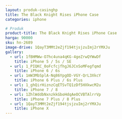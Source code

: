 ```yaml
---
layout: produk-casinghp
title: The Black Knight Rises iPhone Case
categories: iphone

# Produk
product-title: The Black Knight Rises iPhone Case
harga: 90000
sku: hn-2689
image-drive: 1QayT3MMt2eZjf194tjsjzuImj2rYMXJu
gallery:
  - url: 1fBHMWw-O7hc4una4qKG-4geZrwQYWwDf
    title: iPhone 5 / 5s / SE
  - url: 1_PIQKC_0oFcfcjfhgJ6JCnSoMFegfqmd
    title: iPhone 6 / 6s
  - url: 1mW3MbSplA-Nq86YpgOD-VGY-QrL3XkcY
    title: iPhone 6 Plus / 6s Plus
  - url: 1_ghQirHiznzCqETSvTQ1zDf5HXkwcM2u
    title: iPhone 7 / 8
  - url: 1ZhlWddbNxnzkkGboHdqAeOCVBTAlrrVp
    title: iPhone 7 Plus / 8 Plus
  - url: 1QayT3MMt2eZjf194tjsjzuImj2rYMXJu
    title: iPhone X
---
```

